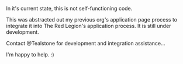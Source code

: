 In it's current state, this is not self-functioning code.

This was abstracted out my previous org's application page process
to integrate it into The Red Legion's application process.  It is
still under development.

Contact @Tealstone for development and integration assistance...

I'm happy to help. :)
